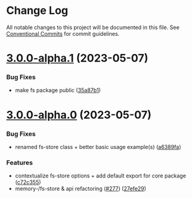 # Change Log

All notable changes to this project will be documented in this file.
See [Conventional Commits](https://conventionalcommits.org) for commit guidelines.

# [3.0.0-alpha.1](https://github.com/tada5hi/ilingo/compare/v3.0.0-alpha.0...v3.0.0-alpha.1) (2023-05-07)


### Bug Fixes

* make fs package public ([35a87b1](https://github.com/tada5hi/ilingo/commit/35a87b13d0f7e75ed11400280506aa4a2d31569b))





# [3.0.0-alpha.0](https://github.com/tada5hi/ilingo/compare/v2.4.0...v3.0.0-alpha.0) (2023-05-07)


### Bug Fixes

* renamed fs-store class + better basic usage example(s) ([a6389fa](https://github.com/tada5hi/ilingo/commit/a6389fab956a2b6fd43c376f900045c6632e3bde))


### Features

* contextualize fs-store options + add default export for core package ([c72c355](https://github.com/tada5hi/ilingo/commit/c72c355c7cd9fbe1d4d879f01c902c667f350c63))
* memory-/fs-store & api refactoring ([#277](https://github.com/tada5hi/ilingo/issues/277)) ([27efe29](https://github.com/tada5hi/ilingo/commit/27efe2987e24269b53baa88ada336de5068a2180))
